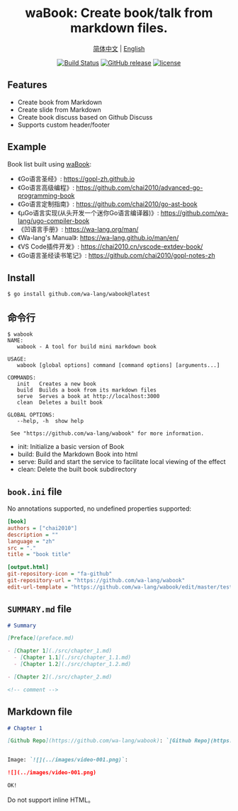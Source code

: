 <div align="center">
<h1>waBook: Create book/talk from markdown files.</h1>

[简体中文](https://github.com/wa-lang/wabook/blob/master/README-zh.md) | [English](https://github.com/wa-lang/wabook/blob/master/README.md) 


</div>
<div align="center">

[![Build Status](https://github.com/wa-lang/wabook/actions/workflows/wabook.yml/badge.svg)](https://github.com/wa-lang/wabook/actions/workflows/wabook.yml)
[![GitHub release](https://img.shields.io/github/v/tag/wa-lang/wabook.svg?label=release)](https://github.com/wa-lang/wabook/releases)
[![license](https://img.shields.io/github/license/wa-lang/wa.svg)](https://github.com/wa-lang/wa/blob/master/LICENSE)

</div>

## Features

- Create book from Markdown
- Create slide from Markdown
- Create book discuss based on Github Discuss
- Supports custom header/footer

## Example

Book list built using [waBook](https://github.com/wa-lang/wabook):

- 《Go语言圣经》: https://gopl-zh.github.io
- 《Go语言高级编程》: https://github.com/chai2010/advanced-go-programming-book
- 《Go语言定制指南》: https://github.com/chai2010/go-ast-book
- 《µGo语言实现(从头开发一个迷你Go语言编译器)》: https://github.com/wa-lang/ugo-compiler-book
- 《凹语言手册》: https://wa-lang.org/man/
- 《Wa-lang's Manual》: https://wa-lang.github.io/man/en/
- 《VS Code插件开发》: https://chai2010.cn/vscode-extdev-book/
- 《Go语言圣经读书笔记》: https://github.com/chai2010/gopl-notes-zh

## Install

```
$ go install github.com/wa-lang/wabook@latest
```

## 命令行

```
$ wabook
NAME:
   wabook - A tool for build mini markdown book

USAGE:
   wabook [global options] command [command options] [arguments...]

COMMANDS:
   init   Creates a new book
   build  Builds a book from its markdown files
   serve  Serves a book at http://localhost:3000
   clean  Deletes a built book

GLOBAL OPTIONS:
   --help, -h  show help

 See "https://github.com/wa-lang/wabook" for more information.
```

- init: Initialize a basic version of Book
- build: Build the Markdown Book into html
- serve: Build and start the service to facilitate local viewing of the effect
- clean: Delete the built book subdirectory

## `book.ini` file

No annotations supported, no undefined properties supported:

```ini
[book]
authors = ["chai2010"]
description = ""
language = "zh"
src = "."
title = "book title"

[output.html]
git-repository-icon = "fa-github"
git-repository-url = "https://github.com/wa-lang/wabook"
edit-url-template = "https://github.com/wa-lang/wabook/edit/master/testdata/{path}"
```

## `SUMMARY.md` file

```md
# Summary

[Preface](preface.md)

- [Chapter 1](./src/chapter_1.md)
  - [Chapter 1.1](./src/chapter_1.1.md)
  - [Chapter 1.2](./src/chapter_1.2.md)

- [Chapter 2](./src/chapter_2.md)

<!-- comment -->
```

## Markdown file

```md
# Chapter 1

[Github Repo](https://github.com/wa-lang/wabook): `[Github Repo](https://github.com/wa-lang/wabook)`


Image: `![](../images/video-001.png)`:

![](../images/video-001.png)

OK!
```

Do not support inline HTML。
